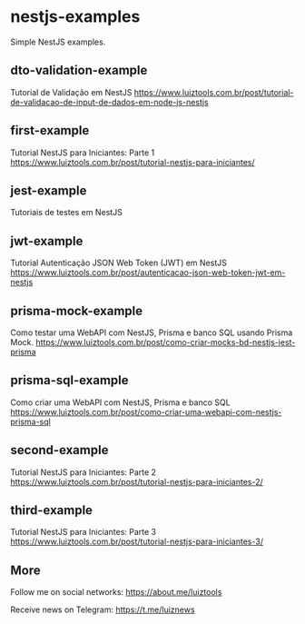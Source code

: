 # nestjs-examples
Simple NestJS examples.

## dto-validation-example
Tutorial de Validação em NestJS
https://www.luiztools.com.br/post/tutorial-de-validacao-de-input-de-dados-em-node-js-nestjs

## first-example
Tutorial NestJS para Iniciantes: Parte 1
https://www.luiztools.com.br/post/tutorial-nestjs-para-iniciantes/

## jest-example
Tutoriais de testes em NestJS

## jwt-example
Tutorial Autenticação JSON Web Token (JWT) em NestJS
https://www.luiztools.com.br/post/autenticacao-json-web-token-jwt-em-nestjs

## prisma-mock-example
Como testar uma WebAPI com NestJS, Prisma e banco SQL usando Prisma Mock.
https://www.luiztools.com.br/post/como-criar-mocks-bd-nestjs-jest-prisma

## prisma-sql-example
Como criar uma WebAPI com NestJS, Prisma e banco SQL
https://www.luiztools.com.br/post/como-criar-uma-webapi-com-nestjs-prisma-sql

## second-example
Tutorial NestJS para Iniciantes: Parte 2
https://www.luiztools.com.br/post/tutorial-nestjs-para-iniciantes-2/

## third-example
Tutorial NestJS para Iniciantes: Parte 3
https://www.luiztools.com.br/post/tutorial-nestjs-para-iniciantes-3/

## More

Follow me on social networks: https://about.me/luiztools

Receive news on Telegram: https://t.me/luiznews